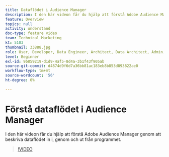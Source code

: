 ```yaml
---
title: Dataflödet i Audience Manager
description: I den här videon får du hjälp att förstå Adobe Audience Manager genom att beskriva dataflödet in i, genom och ut från programmet.
feature: Overview
topics: null
activity: understand
doc-type: feature video
team: Technical Marketing
kt: 5103
thumbnail: 33888.jpg
role: User, Developer, Data Engineer, Architect, Data Architect, Admin, Leader
level: Beginner
exl-id: 9b859219-d1d9-4af5-8d4a-3b1f43f905ab
source-git-commit: d4874d9f6d7a36bb81ac183eb8b853d893822ae0
workflow-type: tm+mt
source-wordcount: '56'
ht-degree: 0%

---
```


# Förstå dataflödet i Audience Manager

I den här videon får du hjälp att förstå Adobe Audience Manager genom att beskriva dataflödet in i, genom och ut från programmet.

>[!VIDEO](https://video.tv.adobe.com/v/33888/?quality=12)

